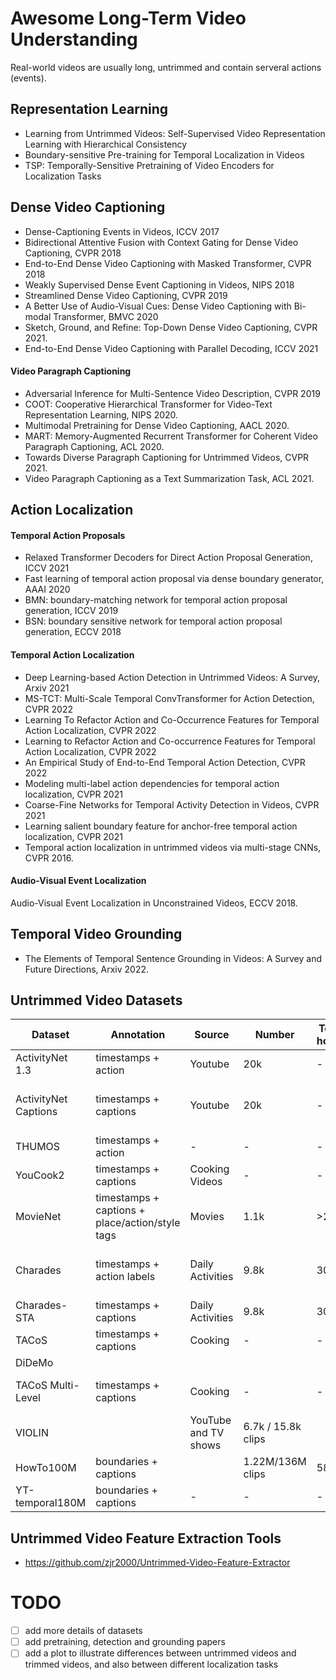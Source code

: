 # Awesome Long-Term Video Understanding
Real-world videos are usually long, untrimmed and contain serveral actions (events). 

## Representation Learning
* Learning from Untrimmed Videos: Self-Supervised Video Representation Learning with Hierarchical Consistency
* Boundary-sensitive Pre-training for Temporal Localization in Videos
* TSP: Temporally-Sensitive Pretraining of Video Encoders for Localization Tasks

## Dense Video Captioning
* Dense-Captioning Events in Videos, ICCV 2017
* Bidirectional Attentive Fusion with Context Gating for Dense Video Captioning, CVPR 2018
* End-to-End Dense Video Captioning with Masked Transformer, CVPR 2018
* Weakly Supervised Dense Event Captioning in Videos, NIPS 2018
* Streamlined Dense Video Captioning, CVPR 2019
* A Better Use of Audio-Visual Cues: Dense Video Captioning with Bi-modal Transformer, BMVC 2020 
* Sketch, Ground, and Refine: Top-Down Dense Video Captioning, CVPR 2021.
* End-to-End Dense Video Captioning with Parallel Decoding, ICCV 2021

#### Video Paragraph Captioning
* Adversarial Inference for Multi-Sentence Video Description, CVPR 2019
* COOT: Cooperative Hierarchical Transformer for Video-Text Representation Learning, NIPS 2020.
* Multimodal Pretraining for Dense Video Captioning, AACL 2020.
* MART: Memory-Augmented Recurrent Transformer for Coherent Video Paragraph Captioning, ACL 2020.
* Towards Diverse Paragraph Captioning for Untrimmed Videos, CVPR 2021.
* Video Paragraph Captioning as a Text Summarization Task, ACL 2021.


## Action Localization
#### Temporal Action Proposals
* Relaxed Transformer Decoders for Direct Action Proposal Generation, ICCV 2021
* Fast learning of temporal action proposal via dense boundary generator, AAAI 2020
* BMN: boundary-matching network for temporal action proposal generation, ICCV 2019
* BSN: boundary sensitive network for temporal action proposal generation, ECCV 2018

#### Temporal Action Localization
* Deep Learning-based Action Detection in Untrimmed Videos: A Survey, Arxiv 2021
* MS-TCT: Multi-Scale Temporal ConvTransformer for Action Detection, CVPR 2022
* Learning To Refactor Action and Co-Occurrence Features for Temporal Action Localization, CVPR 2022
* Learning to Refactor Action and Co-occurrence Features for Temporal Action Localization, CVPR 2022
* An Empirical Study of End-to-End Temporal Action Detection, CVPR 2022
* Modeling multi-label action dependencies for temporal action localization, CVPR 2021
* Coarse-Fine Networks for Temporal Activity Detection in Videos, CVPR 2021
* Learning salient boundary feature for anchor-free temporal action localization, CVPR 2021
* Temporal action localization in untrimmed videos via multi-stage CNNs, CVPR 2016.

#### Audio-Visual Event Localization
Audio-Visual Event Localization in Unconstrained Videos, ECCV 2018.

## Temporal Video Grounding
* The Elements of Temporal Sentence Grounding in Videos: A Survey and Future Directions, Arxiv 2022.

## Untrimmed Video Datasets
| Dataset  | Annotation | Source | Number | Total hours | Tasks | link | Date Released | 
| ----  | ---- | ---- | ---- | ---- | ---- | ---- | ---- |
| ActivityNet 1.3 | timestamps + action | Youtube | 20k | - | Action Localization | | |
| ActivityNet Captions | timestamps + captions | Youtube | 20k | - | Dense captioning, video grounding |
| THUMOS | timestamps + action | - | - | - | Action Localization | | |
| YouCook2 | timestamps + captions | Cooking Videos | - | - | Dense captioning | | |
| MovieNet | timestamps + captions + place/action/style tags | Movies | 1.1k | >2h | movie understanding | [MovieNet](https://movienet.site/) | 2020 |
| Charades | timestamps + action labels | Daily Activities | 9.8k | 30s | action recognition, action localization | [Charades](https://prior.allenai.org/projects/charades) | 2017 | 
| Charades-STA | timestamps + captions | Daily Activities| 9.8k | 30s | video grounding | [Charades-STA](https://github.com/jiyanggao/TALL) | 2017
| TACoS | timestamps + captions | Cooking | - | - | video grounding | [TACoS]
| DiDeMo |
| TACoS Multi-Level | timestamps + captions | Cooking | - | - | Dense captioning | [TACoS Multi-Level](https://www.mpi-inf.mpg.de/departments/computer-vision-and-machine-learning/research/vision-and-language/tacos-multi-level-corpus)
| VIOLIN |  | YouTube and TV shows| 6.7k / 15.8k clips | | Video-and-Language Inference | [VIOLIN](https://github.com/jimmy646/violin)
| HowTo100M | boundaries + captions |  | 1.22M/136M clips | 582h | pretraining | - |
| YT-temporal180M |  boundaries + captions | - | - | - |  pretraining | - | 

## Untrimmed Video Feature Extraction Tools

* https://github.com/zjr2000/Untrimmed-Video-Feature-Extractor

# TODO
- [ ] add more details of datasets
- [ ] add pretraining, detection and grounding papers
- [ ] add a plot to illustrate differences between untrimmed videos and trimmed videos, and also between different localization tasks
